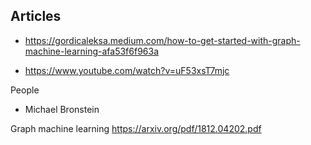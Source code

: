 

## Articles

+ https://gordicaleksa.medium.com/how-to-get-started-with-graph-machine-learning-afa53f6f963a

+ https://www.youtube.com/watch?v=uF53xsT7mjc

People
+ Michael Bronstein

Graph machine learning 
https://arxiv.org/pdf/1812.04202.pdf
